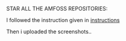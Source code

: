 STAR ALL THE AMFOSS REPOSITORIES:

I followed the instruction given in [instructions](https://github.com/amfoss/star-me)

Then i uploaded the screenshots..
